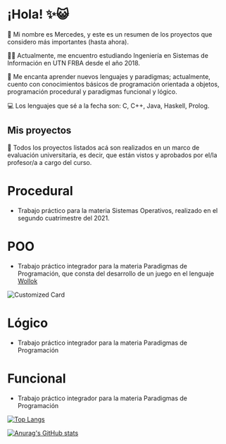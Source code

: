 # ¡Hola! ✨😺

👩 Mi nombre es Mercedes, y este es un resumen de los proyectos que considero más importantes (hasta ahora). 

👩‍💻  Actualmente, me encuentro estudiando Ingeniería en Sistemas de Información en UTN FRBA desde el año 2018. 

🧠  Me encanta aprender nuevos lenguajes y paradigmas; actualmente, cuento con conocimientos básicos de programación orientada a objetos, programación procedural y paradigmas funcional y lógico. 

💻 Los lenguajes que sé a la fecha son: C, C++, Java, Haskell, Prolog. 


## Mis proyectos

🚨 Todos los proyectos listados acá son realizados en un marco de evaluación universitaria, es decir, que están vistos y aprobados por el/la profesor/a a cargo del curso.

# Procedural 
-  Trabajo práctico para la materia Sistemas Operativos, realizado en el segundo cuatrimestre del 2021. 


# POO
 - Trabajo práctico integrador para la materia Paradigmas de Programación, que consta del desarrollo de un juego en el lenguaje [Wollok](https://www.wollok.org/)

![Customized Card](https://github-readme-stats.vercel.app/api/pin?username=mercedesmagnelli&repo=tpi-objetos-international_carpinchos&title_color=fff&icon_color=f9f9f9&text_color=9f9f9f&bg_color=151515&show_owner=1)


# Lógico

- Trabajo práctico integrador para la materia Paradigmas de Programación


# Funcional 

- Trabajo práctico integrador para la materia Paradigmas de Programación





[![Top Langs](https://github-readme-stats.vercel.app/api/top-langs/?username=mercedesmagnelli&show_icons=true&theme=radica)](https://github.com/anuraghazra/github-readme-stats)


[![Anurag's GitHub stats](https://github-readme-stats.vercel.app/api?username=mercedesmagnelli&show_icons=true&theme=radical)](https://github.com/anuraghazra/github-readme-stats)

<!--
este sirve para linkear repositorios
[![Readme Card](https://github-readme-stats.vercel.app/api/pin/?username=anuraghazra&repo=github-readme-stats)](https://github.com/anuraghazra/github-readme-stats)
**mercedesmagnelli/mercedesmagnelli** is a ✨ _special_ ✨ repository because its `README.md` (this file) appears on your GitHub profile.

Here are some ideas to get you started:

- 🔭 I’m currently working on ...
- 🌱 I’m currently learning ...
- 👯 I’m looking to collaborate on ...
- 🤔 I’m looking for help with ...
- 💬 Ask me about ...
- 📫 How to reach me: ...
- 😄 Pronouns: ...
- ⚡ Fun fact: ...

para cuando lo haga en inglés xdxd

## Hi there pals! 👋✨


👩 My name is Mercedes and this is intended to sum up some of my most important proyects so far. 

👩‍💻  I'm an Information Systems Engineering Student at UTN FRBA since 2018.


-->
